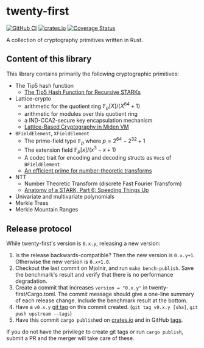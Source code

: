 # twenty-first

[![GitHub CI](https://github.com/Neptune-Crypto/twenty-first/actions/workflows/main.yml/badge.svg)](https://github.com/Neptune-Crypto/twenty-first/actions)
[![crates.io](https://img.shields.io/crates/v/twenty-first.svg)](https://crates.io/crates/twenty-first)
[![Coverage Status](https://coveralls.io/repos/github/Neptune-Crypto/twenty-first/badge.svg?branch=master)](https://coveralls.io/github/Neptune-Crypto/twenty-first?branch=master)

A collection of cryptography primitives written in Rust.

## Content of this library

This library contains primarily the following cryptographic primitives:

- The Tip5 hash function
  - [The Tip5 Hash Function for Recursive STARKs](https://eprint.iacr.org/2023/107)
- Lattice-crypto
  - arithmetic for the quotient ring $\mathbb{F}_ p[X] / \langle X^{64} + 1 \rangle$
  - arithmetic for modules over this quotient ring
  - a IND-CCA2-secure key encapsulation mechanism
  - [Lattice-Based Cryptography in Miden VM](https://eprint.iacr.org/2022/1041)
- `BFieldElement`, `XFieldElement`
  - The prime-field type $\mathbb{F}_p$ where $p = 2^{64} - 2^{32} + 1$
  - The extension field $\mathbb{F}_p[x]/(x^3 - x + 1)$
  - A codec trait for encoding and decoding structs as `Vec`s of `BFieldElement`
  - [An efficient prime for number-theoretic transforms](https://cp4space.hatsya.com/2021/09/01/an-efficient-prime-for-number-theoretic-transforms/)
- NTT
  - Number Theoretic Transform (discrete Fast Fourier Transform)
  - [Anatomy of a STARK, Part 6: Speeding Things Up](https://neptune.cash/learn/stark-anatomy/faster/)
- Univariate and multivariate polynomials
- Merkle Trees
- Merkle Mountain Ranges

## Release protocol

While twenty-first's version is `0.x.y`, releasing a new version:

1. Is the release backwards-compatible?
   Then the new version is `0.x.y+1`. Otherwise the new version is `0.x+1.0`.
2. Checkout the last commit on Mjolnir, and run `make bench-publish`. Save the benchmark's result
   and verify that there is no performance degradation.
3. Create a commit that increases `version = "0.x.y"` in twenty-first/Cargo.toml.
   The commit message should give a one-line summary of each release change. Include the benchmark
   result at the bottom.
4. Have a `v0.x.y` [git tag][tag] on this commit created. (`git tag v0.x.y [sha]`, `git push upstream --tags`)
5. Have this commit `cargo publish`ed on [crates.io][crates] and in GitHub [tags][tags].

[tag]: https://git-scm.com/book/en/v2/Git-Basics-Tagging
[tags]: https://github.com/Neptune-Crypto/twenty-first/tags
[crates]: https://crates.io/crates/twenty-first/versions

If you do not have the privilege to create git tags or run `cargo publish`, submit a PR and the merger will take care of these.
